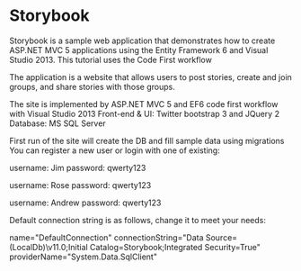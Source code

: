 # Storybook
Storybook is a sample web application that demonstrates how to create ASP.NET MVC 5 applications using the Entity Framework 6 and Visual Studio 2013. This tutorial uses the Code First workflow

The application is a website that allows users to post stories, create and join groups, and share stories with those groups.

The site is implemented by ASP.NET MVC 5 and EF6 code first workflow with Visual Studio 2013
Front-end & UI: Twitter bootstrap 3 and JQuery 2
Database: MS SQL Server

First run of the site will create the DB and fill sample data using migrations 
You can register a new user or login with one of existing:

username: Jim      password: qwerty123

username: Rose     password: qwerty123

username: Andrew   password: qwerty123

Default connection string is as follows, change it to meet your needs:

name="DefaultConnection" connectionString="Data Source=(LocalDb)\v11.0;Initial Catalog=Storybook;Integrated Security=True" providerName="System.Data.SqlClient"

